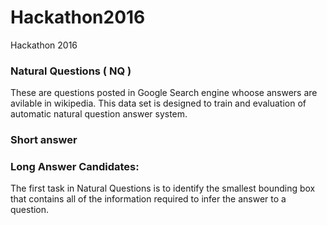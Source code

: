 # Hackathon2016
Hackathon 2016


### Natural Questions ( NQ )

These are questions posted in Google Search engine whoose answers are avilable in wikipedia. This data set is designed to train and evaluation of automatic natural question answer system.

### Short answer

### Long Answer Candidates:
The first task in Natural Questions is to identify the smallest bounding box that contains all of the information required to infer the answer to a question.



